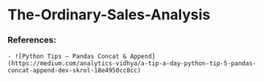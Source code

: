 # The-Ordinary-Sales-Analysis

### References:

    - ![Python Tips — Pandas Concat & Append](https://medium.com/analytics-vidhya/a-tip-a-day-python-tip-5-pandas-concat-append-dev-skrol-18e4950cc8cc)
